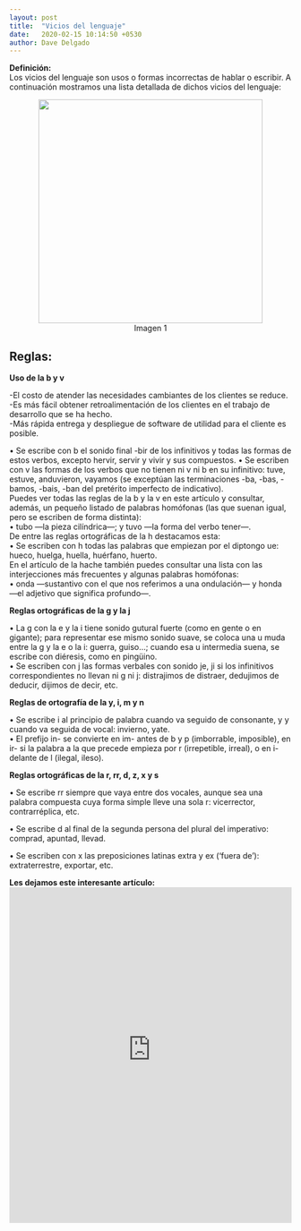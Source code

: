 ```yaml
---
layout: post
title:  "Vicios del lenguaje"
date:   2020-02-15 10:14:50 +0530
author: Dave Delgado
---
```


 <p><b>Definición:</b><br>
Los vicios del lenguaje son usos o formas incorrectas de hablar o escribir. A continuación mostramos una lista detallada de dichos vicios del lenguaje:<br>
<center><img src="https://4.bp.blogspot.com/-b1faoL0sDw8/WP_WoTgpRWI/AAAAAAAACy4/7Z7w9b6QKyoyVdxCLLtHz95AgASk8mrCQCLcB/s400/vicios.PNG" style="
    width: 400px;
"></center>
 <center> <a>Imagen 1</a></center>

<h2>Reglas:</h2>
<p><b>Uso de la b y v</b><br>
<p>-El costo de atender las necesidades cambiantes de los clientes se reduce.<br>
-Es más fácil obtener retroalimentación de los clientes en el trabajo de desarrollo que se ha hecho.<br>
-Más rápida entrega y despliegue de software de utilidad para el cliente es posible.</p>
<p>•	Se escribe con b el sonido final -bir de los infinitivos y todas las formas de estos verbos, excepto hervir, servir y vivir y sus compuestos.
•	Se escriben con v las formas de los verbos que no tienen ni v ni b en su infinitivo: tuve, estuve, anduvieron, vayamos (se exceptúan las terminaciones -ba, -bas, -bamos, -bais, -ban del pretérito imperfecto de indicativo).<br>
Puedes ver todas las reglas de la b y la v en este artículo y consultar, además, un pequeño listado de palabras homófonas (las que suenan igual, pero se escriben de forma distinta):<br>
•	tubo —la pieza cilíndrica—; y tuvo —la forma del verbo tener—.<br>
De entre las reglas ortográficas de la h destacamos esta:<br>
•	Se escriben con h todas las palabras que empiezan por el diptongo ue: hueco, huelga, huella, huérfano, huerto.<br>
En el artículo de la hache también puedes consultar una lista con las interjecciones más frecuentes y algunas palabras homófonas:<br>
•	onda —sustantivo con el que nos referimos a una ondulación— y honda —el adjetivo que significa profundo—.<br></p>

<p><b>Reglas ortográficas de la g y la j</b>
<p> •	La g con la e y la i tiene sonido gutural fuerte (como en gente o en gigante); para representar ese mismo sonido suave, se coloca una u muda entre la g y la e o la i: guerra, guiso…; cuando esa u intermedia suena, se escribe con diéresis, como en pingüino.<br>
•	Se escriben con j las formas verbales con sonido je, ji si los infinitivos correspondientes no llevan ni g ni j: distrajimos de distraer, dedujimos de deducir, dijimos de decir, etc.<br></p>

 
<p><b>Reglas de ortografía de la y, i, m y n</b>
<p>•	Se escribe i al principio de palabra cuando va seguido de consonante, y y cuando va seguida de vocal: invierno, yate.<br>
•	El prefijo in- se convierte en im- antes de b y p (imborrable, imposible), en ir- si la palabra a la que precede empieza por r (irrepetible, irreal), o en i- delante de l (ilegal, ileso).<br></p>

<p><b>Reglas ortográficas de la r, rr, d, z, x y s</b>
<p>•	Se escribe rr siempre que vaya entre dos vocales, aunque sea una palabra compuesta cuya forma simple lleve una sola r: vicerrector, contrarréplica, etc.<br>

•	Se escribe d al final de la segunda persona del plural del imperativo: comprad, apuntad, llevad.<br>

•	Se escriben con x las preposiciones latinas extra y ex (‘fuera de’): extraterrestre, exportar, etc.<br></p>

<p><b>Les dejamos este interesante artículo:</b>
<embed src="https://archivosdiversos.weebly.com/uploads/2/1/7/6/21760126/m2t1_vicios_del_lenguaje.pdf" width="100%" height="600px" />

